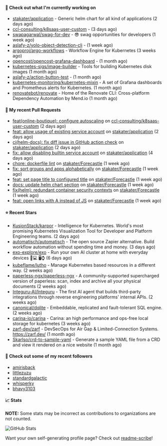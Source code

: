 #### 👷 Check out what I'm currently working on

- [stakater/application](https://github.com/stakater/application) - Generic helm chart for all kind of applications (2 days ago)
- [ccl-consulting/k8saas-user-custom](https://github.com/ccl-consulting/k8saas-user-custom) -  (3 days ago)
- [swapagarwal/swag-for-dev](https://github.com/swapagarwal/swag-for-dev) - 😎 swag opportunities for developers (1 week ago)
- [aslafy-z/yolo-object-detection-cli](https://github.com/aslafy-z/yolo-object-detection-cli) -  (1 week ago)
- [argoproj/argo-workflows](https://github.com/argoproj/argo-workflows) - Workflow Engine for Kubernetes (3 weeks ago)
- [opencost/opencost-grafana-dashboard](https://github.com/opencost/opencost-grafana-dashboard) -  (1 month ago)
- [kubernetes-sigs/image-builder](https://github.com/kubernetes-sigs/image-builder) - Tools for building Kubernetes disk images (1 month ago)
- [aslafy-z/action-button-test](https://github.com/aslafy-z/action-button-test) -  (1 month ago)
- [kubernetes-monitoring/kubernetes-mixin](https://github.com/kubernetes-monitoring/kubernetes-mixin) -  A set of Grafana dashboards and Prometheus alerts for Kubernetes. (1 month ago)
- [renovatebot/renovate](https://github.com/renovatebot/renovate) - Home of the Renovate CLI: Cross-platform Dependency Automation by Mend.io (1 month ago)



#### 🔨 My recent Pull Requests

- [feat(online-boutique): configure autoscaling](https://github.com/ccl-consulting/k8saas-user-custom/pull/9) on [ccl-consulting/k8saas-user-custom](https://github.com/ccl-consulting/k8saas-user-custom) (2 days ago)
- [feat: allow usage of existing service account](https://github.com/stakater/application/pull/363) on [stakater/application](https://github.com/stakater/application) (2 days ago)
- [ci(helm-docs): fix diff issue in GitHub action check](https://github.com/stakater/application/pull/362) on [stakater/application](https://github.com/stakater/application) (2 days ago)
- [fix: allow disabling builtin service account](https://github.com/stakater/application/pull/361) on [stakater/application](https://github.com/stakater/application) (4 days ago)
- [chore: dockerfile lint](https://github.com/stakater/Forecastle/pull/462) on [stakater/Forecastle](https://github.com/stakater/Forecastle) (1 week ago)
- [fix: sort groups and apps alphabetically](https://github.com/stakater/Forecastle/pull/461) on [stakater/Forecastle](https://github.com/stakater/Forecastle) (1 week ago)
- [feat: set page title to configured title](https://github.com/stakater/Forecastle/pull/460) on [stakater/Forecastle](https://github.com/stakater/Forecastle) (1 week ago)
- [docs: update helm chart section](https://github.com/stakater/Forecastle/pull/459) on [stakater/Forecastle](https://github.com/stakater/Forecastle) (1 week ago)
- [fix(helm): redundant container security contexts](https://github.com/stakater/Forecastle/pull/458) on [stakater/Forecastle](https://github.com/stakater/Forecastle) (1 week ago)
- [feat: open links with A instead of JS](https://github.com/stakater/Forecastle/pull/457) on [stakater/Forecastle](https://github.com/stakater/Forecastle) (1 week ago)

#### ⭐ Recent Stars

- [KusionStack/karpor](https://github.com/KusionStack/karpor) - Intelligence for Kubernetes. World&#39;s most promising Kubernetes Visualization Tool for Developer and Platform Engineering teams.  (2 days ago)
- [automatisch/automatisch](https://github.com/automatisch/automatisch) - The open source Zapier alternative. Build workflow automation without spending time and money. (3 days ago)
- [exo-explore/exo](https://github.com/exo-explore/exo) - Run your own AI cluster at home with everyday devices 📱💻 🖥️⌚ (6 days ago)
- [kubeflame/lutho](https://github.com/kubeflame/lutho) - Manage Kubernetes based resources in a different way. (2 weeks ago)
- [paperless-ngx/paperless-ngx](https://github.com/paperless-ngx/paperless-ngx) - A community-supported supercharged version of paperless: scan, index and archive all your physical documents (2 weeks ago)
- [Integuru-AI/Integuru](https://github.com/Integuru-AI/Integuru) - The first AI agent that builds third-party integrations through reverse engineering platforms&#39; internal APIs. (2 weeks ago)
- [canonical/dqlite](https://github.com/canonical/dqlite) - Embeddable, replicated and fault-tolerant SQL engine. (2 weeks ago)
- [carina-io/carina](https://github.com/carina-io/carina) - Carina: an high performance and ops-free local storage for kubernetes (3 weeks ago)
- [zarf-dev/zarf](https://github.com/zarf-dev/zarf) - DevSecOps for Air Gap &amp; Limited-Connection Systems. https://zarf.dev/ (1 month ago)
- [Skarlso/crd-to-sample-yaml](https://github.com/Skarlso/crd-to-sample-yaml) - Generate a sample YAML file from a CRD and view it rendered on a nice website (1 month ago)

#### 👯 Check out some of my recent followers

- [amirisback](https://github.com/amirisback)
- [littlezuzu](https://github.com/littlezuzu)
- [standardgalactic](https://github.com/standardgalactic)
- [whisperky](https://github.com/whisperky)
- [bhavy3103](https://github.com/bhavy3103)

#### 📈 Stats

**NOTE:** Some stats may be incorrect as contributions to organizations
are not counted.

![GitHub Stats](https://github-readme-stats.vercel.app/api?username=aslafy-z&count_private=false&theme=tokyonight&show_icons=true)

Want your own self-generating profile page? Check out [readme-scribe](https://github.com/muesli/readme-scribe)!
